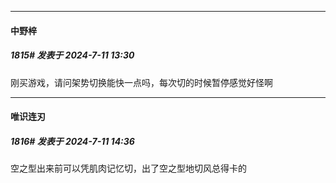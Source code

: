 ﻿
*****

####  中野梓  
##### 1815#       发表于 2024-7-11 13:30

刚买游戏，请问架势切换能快一点吗，每次切的时候暂停感觉好怪啊


*****

####  唯识连刃  
##### 1816#       发表于 2024-7-11 14:36

空之型出来前可以凭肌肉记忆切，出了空之型地切风总得卡的

